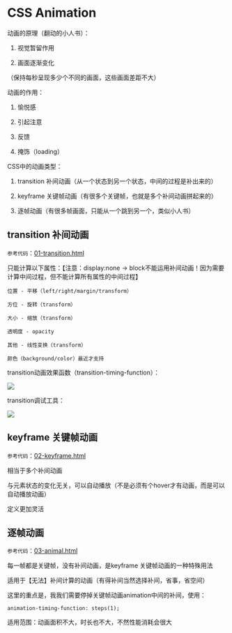 # CSS Animation

动画的原理（翻动的小人书）：

1. 视觉暂留作用

2. 画面逐渐变化

（保持每秒呈现多少个不同的画面，这些画面差距不大）

动画的作用：

1. 愉悦感

2. 引起注意

3. 反馈

4. 掩饰（loading）

CSS中的动画类型：

1. transition 补间动画（从一个状态到另一个状态，中间的过程是补出来的）

2. keyframe 关键帧动画（有很多个关键帧，也就是多个补间动画拼起来的）

3. 逐帧动画（有很多帧画面，只能从一个跳到另一个，类似小人书）

## transition 补间动画

`参考代码`：[01-transition.html](https://github.com/ScarlettKK/Learn-About-CSS-/blob/master/CSS%20Animation/01-transition.html)

只能计算以下属性：【注意：display:none -> block不能运用补间动画！因为需要计算中间过程，但不能计算所有属性的中间过程】

	位置 - 平移（left/right/margin/transform）

	方位 - 旋转（transform）

	大小 - 缩放（transform）

	透明度 - opacity

	其他 - 线性变换（transform）

	颜色（background/color）最近才支持

transition动画效果函数（transition-timing-function）：

<img src="https://img2018.cnblogs.com/blog/1147701/201905/1147701-20190514115533788-77803076.png">

transition调试工具：

<img src="https://img2018.cnblogs.com/blog/1147701/201905/1147701-20190514115540398-1481196681.png">

## keyframe 关键帧动画

`参考代码`：[02-keyframe.html](https://github.com/ScarlettKK/Learn-About-CSS-/blob/master/CSS%20Animation/02-keyframe.html)

相当于多个补间动画

与元素状态的变化无关，可以自动播放（不是必须有个hover才有动画，而是可以自动播放动画）

定义更加灵活

## 逐帧动画

`参考代码`：[03-animal.html](https://github.com/ScarlettKK/Learn-About-CSS-/blob/master/CSS%20Animation/03-animal.html)

每一帧都是关键帧，没有补间动画，是keyframe 关键帧动画的一种特殊用法

适用于【无法】补间计算的动画（有得补间当然选择补间，省事，省空间）

这里的重点是，我我们需要停掉关键帧动画animation中间的补间，使用：

	animation-timing-function: steps(1);

适用范围：动画面积不大，时长也不大，不然性能消耗会很大
